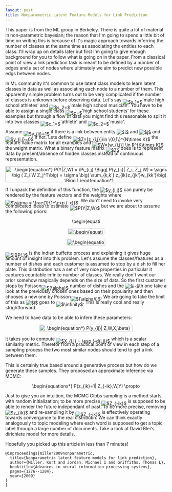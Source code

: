 ```yaml
---
layout: post
title: Nonparametric Latent Feature Models for Link Prediction
---
```


This paper is from the ML group in Berkeley.
There is quite a lot of material in non-parametric bayesian;
the reason that I'm going to spend a little bit of time on writing this is because of it's magic approach towards inferring the number of classes at the same time as associating the entities to each class.
I'll wrap up on details later but first I'm going to give enough background for you to follow what is going on in the paper.
From a classical point of view a link prediction task is meant to be defined by a number of edges and a set of nodes where ultimately we aim to predict new possible edgs between nodes.

In ML community it's common to use latent class models to learn latent classes in data as well as associating each node to a number of them.
This apparently simple problem turns out to be very complicated if the number of classes is unknown before observing data. 
Let's say <img alt="$s_1=$" style="position:relative; top:7px;" src="https://rawgit.com/dadashkarimi/dadashkarimi.github.io/master/svgs/e63d5448ef61e2fd17edd20e83eeed26.svg?sanitize=true"/>'male high school athletes' and <img alt="$s_2=$" style="position:relative; top:7px;" src="https://rawgit.com/dadashkarimi/dadashkarimi.github.io/master/svgs/caa80954b35018e0be0ea8d2119017fd.svg?sanitize=true"/>'male high school musician'. 
You have to be able to assign a single class <img alt="$c=$" style="position:relative; top:7px;" src="https://rawgit.com/dadashkarimi/dadashkarimi.github.io/master/svgs/3318bc78ce112b6761f73b9288905746.svg?sanitize=true"/>'high school students' for these examples but through a flow of data you might find this reasonable to split it into two classes <img alt="$c_1=$" style="position:relative; top:7px;" src="https://rawgit.com/dadashkarimi/dadashkarimi.github.io/master/svgs/b5cbeca3815c7e70bd9ff3164e0e51ee.svg?sanitize=true"/>'athlete' and <img alt="$c_2=$" style="position:relative; top:7px;" src="https://rawgit.com/dadashkarimi/dadashkarimi.github.io/master/svgs/3367c6d79b877c913dccd683f3951fb9.svg?sanitize=true"/>'music'. 

Assume <img alt="$y_{ij}=1$" style="position:relative; top:7px;" src="https://rawgit.com/dadashkarimi/dadashkarimi.github.io/master/svgs/193959917d5e875406dd5eab26c8139e.svg?sanitize=true"/> if there is a link between entity <img alt="$i$" style="position:relative; top:2px;" src="https://rawgit.com/dadashkarimi/dadashkarimi.github.io/master/svgs/77a3b857d53fb44e33b53e4c8b68351a.svg?sanitize=true"/> and <img alt="$j$" style="position:relative; top:2px;" src="https://rawgit.com/dadashkarimi/dadashkarimi.github.io/master/svgs/36b5afebdba34564d884d347484ac0c7.svg?sanitize=true"/> and <img alt="$y_{i,j}=0$" style="position:relative; top:7px;" src="https://rawgit.com/dadashkarimi/dadashkarimi.github.io/master/svgs/67e3ad425f262d5d43ef11d4da43e404.svg?sanitize=true"/> if not. 
Lets define <img alt="$Z=[z_{i,j}]\in \{0,1\}^{N\times K}$" style="position:relative; top:7px;" src="https://rawgit.com/dadashkarimi/dadashkarimi.github.io/master/svgs/859d4e2097e2da22e1254770851ac6e3.svg?sanitize=true"/> the feature value matrix for all examples and <img alt="$W=[w_{i,j}] \in R^{K\times K}$" style="position:relative; top:7px;" src="https://rawgit.com/dadashkarimi/dadashkarimi.github.io/master/svgs/daa1032b51643b282c7bcad307157bbf.svg?sanitize=true"/> the weight matrix.
What a binary feature matrix <img alt="$Z$" style="position:relative; top:7px;" src="https://rawgit.com/dadashkarimi/dadashkarimi.github.io/master/svgs/5b51bd2e6f329245d425b8002d7cf942.svg?sanitize=true"/> does is to represent data by present/absence of hidden classes instead of continuous representation.
<p align="center"><img alt="\begin{equation*}&#10;P(Y|Z,W) = \Pi_{i,j} \Bigg[ P(y_{ij}| Z_i, Z_j,W) = \sigma \big ( Z_i W Z_j^T\big) = \sigma \big( \sum_{k,k'} z_{ik}z_{jk'}w_{kk'}\big) \Bigg ]&#10;\end{equation*}" src="https://rawgit.com/dadashkarimi/dadashkarimi.github.io/master/svgs/955edbc0b2eb83e8fc2d93a66ca13a71.svg?sanitize=true" align="middle" width="523.52355pt" height="50.765715pt"/></p>

If I unpack the definition of this function, the <img alt="$y_{i,j}$" style="position:relative; top:2px;" src="https://rawgit.com/dadashkarimi/dadashkarimi.github.io/master/svgs/782a78d8c11a2145d873d3bc48870864.svg?sanitize=true"/> can purely be rendered by the feature vectors and the weights where <img alt="$\sigma = \frac{1}{1+\exp (-x)}$" style="position:relative; top:7px;" src="https://rawgit.com/dadashkarimi/dadashkarimi.github.io/master/svgs/9eaa22a843a8020f1a347b764412b390.svg?sanitize=true"/>.
We don't need to invoke very complicated ideas to estimate <img alt="$P(Y|Z,W)$" style="position:relative; top:7px;" src="https://rawgit.com/dadashkarimi/dadashkarimi.github.io/master/svgs/e1ce5fa1d74b30b52d79c04d7177e556.svg?sanitize=true"/> but we are about to assume the following priors:
<p align="center"><img alt="\begin{equation*}&#10;Z \sim IBP(\alpha) &#10;\end{equation*}" src="https://rawgit.com/dadashkarimi/dadashkarimi.github.io/master/svgs/18c63f10b9a4ddca28b1e6bc16712caf.svg?sanitize=true" align="middle" width="92.033205pt" height="16.376943pt"/></p>
<p align="center"><img alt="\begin{equation*}&#10;w_{kk'} \sim N(0,\delta^2_w) &#10;\end{equation*}" src="https://rawgit.com/dadashkarimi/dadashkarimi.github.io/master/svgs/4a56963c4a4f9bfe3637530d80b56ac5.svg?sanitize=true" align="middle" width="114.4803pt" height="18.269295pt"/></p>
<p align="center"><img alt="\begin{equation*}&#10;y_{ij} \sim \delta(Z_iWZ_j^T)&#10;\end{equation*}" src="https://rawgit.com/dadashkarimi/dadashkarimi.github.io/master/svgs/5568287b2ca605e21e193a3d04493aea.svg?sanitize=true" align="middle" width="119.228505pt" height="20.913915pt"/></p>

<img alt="$IBP(.)$" style="position:relative; top:7px;" src="https://rawgit.com/dadashkarimi/dadashkarimi.github.io/master/svgs/cf8b75d677c758fa8caf59ef55c91a57.svg?sanitize=true"/> is the indian buffette process and explaining it gives huge amount of insight into this problem.
Let's assume the classes/features as a number of dishes and each customer is assumed to stop by a dish to fill her plate. 
This distribution has a set of very nice properties in particular it captures countable infinite number of classes.
We really don't want our prior somehow magically depends on the size of data.
So the first customer stops by Poisson<img alt="$(\alpha)$" style="position:relative; top:7px;" src="https://rawgit.com/dadashkarimi/dadashkarimi.github.io/master/svgs/38f17d4708f8ad119c90e54b43954d60.svg?sanitize=true"/> number of dishes and the <img alt="$i-$" style="position:relative; top:2px;" src="https://rawgit.com/dadashkarimi/dadashkarimi.github.io/master/svgs/7b7ccf0dc7f33e23877ead84bb57af55.svg?sanitize=true"/>th one take a look at the previously chosen ones based on their popularity and then chooses a new one by Poisson<img alt="$(\alpha/i)$" style="position:relative; top:7px;" src="https://rawgit.com/dadashkarimi/dadashkarimi.github.io/master/svgs/a4ad10c795082c8b01669762c3919e17.svg?sanitize=true"/>.
We are going to take the limit of this as <img alt="$i$" style="position:relative; top:2px;" src="https://rawgit.com/dadashkarimi/dadashkarimi.github.io/master/svgs/77a3b857d53fb44e33b53e4c8b68351a.svg?sanitize=true"/> goes to <img alt="$\infinity$" style="position:relative; top:7px;" src="https://rawgit.com/dadashkarimi/dadashkarimi.github.io/master/svgs/e0c07b834cc98cd01db854cdce833d2d.svg?sanitize=true"/>.
This is really cool and really strightforward. 

We need to have data to be able to infere these parameters:
<p align="center"><img alt="\begin{equation*}&#10; P(y_{ij}| Z,W,X,\beta) = \sigma \big ( Z_i W Z_j^T + \beta^T X_{ij} \big) &#10;\end{equation*}" src="https://rawgit.com/dadashkarimi/dadashkarimi.github.io/master/svgs/6170744f6ba3a56c8f93a068152b977b.svg?sanitize=true" align="middle" width="291.73155pt" height="20.913915pt"/></p>

it takes you to compute <img alt="$X_{i,j} = \exp (-d(i,j))$" style="position:relative; top:7px;" src="https://rawgit.com/dadashkarimi/dadashkarimi.github.io/master/svgs/21307b65cad84cae9442087ddc854d77.svg?sanitize=true"/> which is a scalar similarity metric. 
Therefor from a practical point of view in each step of a sampling process the two most similar nodes should tend to get a link between them. 

This is certainly true based around a generative process but how do we generate these samples.
They proposed an approximate inference via MCMC:
<p align="center"><img alt="\begin{equations*}&#10;P(z_{ik}=1| Z_{-ik},W,Y) \propto P(Y|z_{ik}=1,Z_{-ik},W)&#10;\end{equations*}" src="https://rawgit.com/dadashkarimi/dadashkarimi.github.io/master/svgs/2c2ca4e05835e160ee94bab2c00b3772.svg?sanitize=true" align="middle" width="337.4976pt" height="16.376943pt"/></p> 
Just to give you an intuition, the MCMC Gibbs sampling is a method starts with random initialization; 
to be more precise <img alt="$Z_{-ik}$" style="position:relative; top:7px;" src="https://rawgit.com/dadashkarimi/dadashkarimi.github.io/master/svgs/5e106c28ccbc3936410489fe9da8d97a.svg?sanitize=true"/> is supposed to be able to render the future independant of past.
To be more precise, removing <img alt="$z_{ik}$" style="position:relative; top:2px;" src="https://rawgit.com/dadashkarimi/dadashkarimi.github.io/master/svgs/e444b929a98b82edf6fd7171777f06bf.svg?sanitize=true"/> and re-sampling it by <img alt="$Z_{-ik}$" style="position:relative; top:7px;" src="https://rawgit.com/dadashkarimi/dadashkarimi.github.io/master/svgs/5e106c28ccbc3936410489fe9da8d97a.svg?sanitize=true"/> is effectively operating towards convergance to the real distributin.
We can think exactly analogously to topic modeling where each word is supposed to get a topic label through a large number of documents. 
Take a look at David Blei's dirichlete model for more details.

Hopefully you  picked up this article in less than 7 minutes!

```
@inproceedings{miller2009nonparametric,
  title={Nonparametric latent feature models for link prediction},
  author={Miller, Kurt and Jordan, Michael I and Griffiths, Thomas L},
  booktitle={Advances in neural information processing systems},
  pages={1276--1284},
  year={2009}
}
}
``` 

